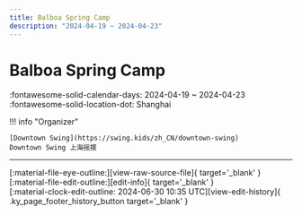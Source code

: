 ```yaml
---
title: Balboa Spring Camp
description: "2024-04-19 ~ 2024-04-23"
---
```


# Balboa Spring Camp 

:fontawesome-solid-calendar-days: 2024-04-19 ~ 2024-04-23  
:fontawesome-solid-location-dot: Shanghai  

!!! info "Organizer"

    [Downtown Swing](https://swing.kids/zh_CN/downtown-swing)  
    Downtown Swing 上海摇摆  

---

<div class="ky_page_footer" markdown>
<div class="ky_page_footer_trailing" markdown="span">
[:material-file-eye-outline:][view-raw-source-file]{ target='_blank' }
[:material-file-edit-outline:][edit-info]{ target='_blank' }
</div>
<div class="ky_page_footer_leading" markdown="span">
[:material-clock-edit-outline: 2024-06-30 10:35 UTC][view-edit-history]{ .ky_page_footer_history_button target='_blank' }
</div>
</div>

[view-raw-source-file]: https://github.com/swingdance/events/blob/main/2024/zh_CN/balboa-spring-camp-2024.json "View Raw Source File"
[edit-info]: https://github.com/swingdance/events/issues/new?assignees=&labels=update+event&projects=&template=03-update_entity.yml&title=%5B2024%2Fzh_CN%5D%20Update%20Event%3A%20Balboa%20Spring%20Camp&region=zh_CN&year=2024&id=balboa-spring-camp-2024&name=Balboa%20Spring%20Camp&org_id=downtown-swing "Edit Info"

[view-edit-history]: https://github.com/swingdance/events/commits/main/2024/zh_CN/balboa-spring-camp-2024.json "View Edit History"
